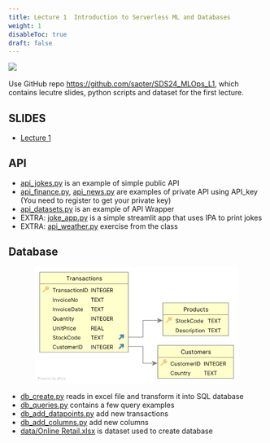 ```yaml
---
title: Lecture 1  Introduction to Serverless ML and Databases
weight: 1
disableToc: true
draft: false
---
```


![](/ds22/images/corgi_utopia.png)


Use GitHub repo https://github.com/saoter/SDS24_MLOps_L1, which contains lecutre slides, python scripts and dataset for the first lecture. 

## SLIDES
- [Lecture 1](https://github.com/aaubs/ds23/edit/master/content/m6/L1/MLOps_Lecture_1_slides.pdf)

## API
- [api_jokes.py](https://github.com/aaubs/ds23/edit/master/content/m6/L1/api_jokes.py) is an example of simple public API
- [api_finance.py](https://github.com/aaubs/ds23/edit/master/content/m6/L1/api_finance.py), [api_news.py](https://github.com/aaubs/ds23/edit/master/content/m6/L1/api_news.py) are examples of private API using API_key (You need to register to get your private key)
- [api_datasets.py](https://github.com/aaubs/ds23/edit/master/content/m6/L1/api_datasets.py) is an example of API Wrapper
- EXTRA: [joke_app.py](https://github.com/aaubs/ds23/edit/master/content/m6/L1/joke_app.py) is a simple streamlit app that uses IPA to print jokes
- EXTRA: [api_weather.py](https://github.com/aaubs/ds23/edit/master/content/m6/L1/api_weather.py) exercise from the class



## Database

<p align="center">
  <img src="images/schema.jpg" alt="Schema" width="400"/>
</p>


- [db_create.py](https://github.com/aaubs/ds23/edit/master/content/m6/L1/db_create.py) reads in excel file and transform it into SQL database
- [db_queries.py](https://github.com/aaubs/ds23/edit/master/content/m6/L1/db_queries.py) contains a few query examples
- [db_add_datapoints.py](https://github.com/aaubs/ds23/edit/master/content/m6/L1/db_add_datapoints.py) add new transactions
- [db_add_columns.py](https://github.com/aaubs/ds23/edit/master/content/m6/L1/db_add_columns.py) add new columns
- [data/Online Retail.xlsx](https://archive.ics.uci.edu/dataset/352/online+retail) is dataset used to create database
